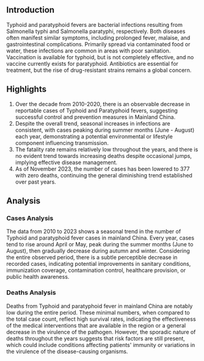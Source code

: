## Introduction

Typhoid and paratyphoid fevers are bacterial infections resulting from Salmonella typhi and Salmonella paratyphi, respectively. Both diseases often manifest similar symptoms, including prolonged fever, malaise, and gastrointestinal complications. Primarily spread via contaminated food or water, these infections are common in areas with poor sanitation. Vaccination is available for typhoid, but is not completely effective, and no vaccine currently exists for paratyphoid. Antibiotics are essential for treatment, but the rise of drug-resistant strains remains a global concern. 

## Highlights

1. Over the decade from 2010-2020, there is an observable decrease in reportable cases of Typhoid and Paratyphoid fevers, suggesting successful control and prevention measures in Mainland China. <br/>
2. Despite the overall trend, seasonal increases in infections are consistent, with cases peaking during summer months (June - August) each year, demonstrating a potential environmental or lifestyle component influencing transmission.<br/>
3. The fatality rate remains relatively low throughout the years, and there is no evident trend towards increasing deaths despite occasional jumps, implying effective disease management.<br/>
4. As of November 2023, the number of cases has been lowered to 377 with zero deaths, continuing the general diminishing trend established over past years.<br/>

## Analysis

### Cases Analysis
The data from 2010 to 2023 shows a seasonal trend in the number of Typhoid and paratyphoid fever cases in mainland China. Every year, cases tend to rise around April or May, peak during the summer months (June to August), then gradually decrease during autumn and winter. Considering the entire observed period, there is a subtle perceptible decrease in recorded cases, indicating potential improvements in sanitary conditions, immunization coverage, contamination control, healthcare provision, or public health awareness.

### Deaths Analysis
Deaths from Typhoid and paratyphoid fever in mainland China are notably low during the entire period. These minimal numbers, when compared to the total case count, reflect high survival rates, indicating the effectiveness of the medical interventions that are available in the region or a general decrease in the virulence of the pathogen. However, the sporadic nature of deaths throughout the years suggests that risk factors are still present, which could include conditions affecting patients' immunity or variations in the virulence of the disease-causing organisms.
